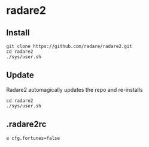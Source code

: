 # radare2

## Install
```
git clone https://github.com/radare/radare2.git
cd radare2
./sys/user.sh
```

## Update

Radare2 automagically updates the repo and re-installs

```
cd radare2
./sys/user.sh
```

## .radare2rc
```
e cfg.fortunes=false
```